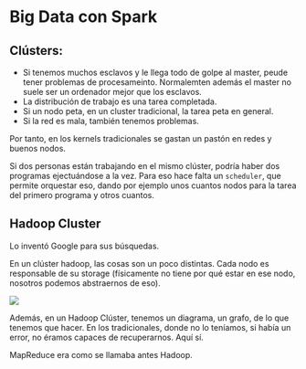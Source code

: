 # Big Data con Spark

## Clústers:

- Si tenemos muchos esclavos y le llega todo de golpe al master, peude tener problemas de procesameinto. Normalemten además el master no suele ser un ordenador mejor que los esclavos. 
- La distribución de trabajo es una tarea completada.
- Si un nodo peta, en un cluster tradicional, la tarea peta en general. 
- Si la red es mala, también tenemos problemas. 

Por tanto, en los kernels tradicionales se gastan un pastón en redes y buenos nodos. 

Si dos personas están trabajando en el mismo clúster, podría haber dos programas ejectuándose a la vez. Para eso hace falta un `scheduler`, que permite orquestar eso, dando por ejemplo unos cuantos nodos para la tarea del primero programa y otros cuantos. 

## Hadoop Cluster

Lo inventó Google para sus búsquedas. 

En un clúster hadoop, las cosas son un poco distintas. Cada nodo es responsable de su storage (físicamente no tiene por qué estar en ese nodo, nosotros podemos abstraernos de eso). 

![](https://user-images.strikinglycdn.com/res/hrscywv4p/image/upload/c_limit,fl_lossy,h_9000,w_1200,f_auto,q_auto/1483830/612864_940846.png)

Además, en un Hadoop Clúster, tenemos un diagrama, un grafo, de lo que tenemos que hacer. En los tradicionales, donde no lo teníamos, si había un error, no éramos capaces de recuperarnos. Aquí sí. 

MapReduce era como se llamaba antes Hadoop. 





